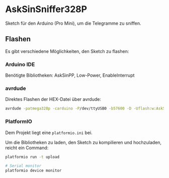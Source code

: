 # AskSinSniffer328P

Sketch für den Arduino (Pro Mini), um die Telegramme zu sniffen.


## Flashen

Es gibt verschiedene Möglichkeiten, den Sketch zu flashen:

### Arduino IDE

Benötigte Bibliotheken: AskSinPP, Low-Power, EnableInterrupt

### avrdude

Direktes Flashen der HEX-Datei über avrdude:
```bash
avrdude -patmega328p -carduino -P/dev/ttyUSB0 -b57600 -D -Uflash:w:AskSinSniffer328P.hex:i
```

### PlatformIO

Dem Projekt liegt eine `platformio.ini` bei.

Um die Bibliotheken zu laden, den Sketch zu kompilieren und hochzuladen, reicht ein Command:

```bash
platformio run -t upload
```

```bash
# Serial monitor
platformio device monitor
```


